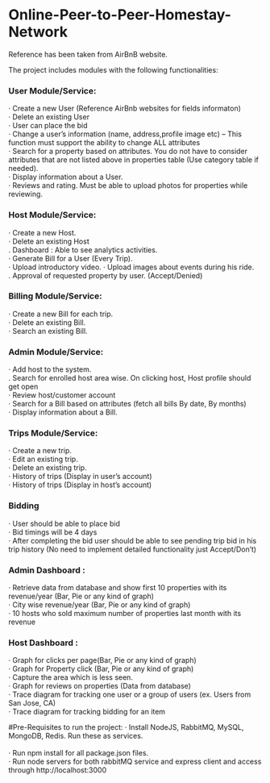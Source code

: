 # Online-Peer-to-Peer-Homestay-Network

Reference has been taken from AirBnB website.

The project includes modules with the following functionalities:
<h3>User Module/Service:</h3>
· Create a new User (Reference AirBnb websites for fields informaton)<br />
· Delete an existing User<br />
· User can place the bid<br />
· Change a user’s information (name, address,profile image etc) – This function must support the ability to change ALL attributes<br />
· Search for a property based on attributes. You do not have to consider attributes that are not listed above in properties table (Use category table if needed).<br />
· Display information about a User.<br />
· Reviews and rating. Must be able to upload photos for properties while reviewing.<br />
<h3> Host Module/Service:</h3>
· Create a new Host.<br />
· Delete an existing Host<br />
. Dashboard : Able to see analytics activities.<br />
· Generate Bill for a User (Every Trip).<br />
· Upload introductory video.
· Upload images about events during his ride.<br />
. Approval of requested property by user. (Accept/Denied)<br />
<h3> Billing Module/Service:</h3>
· Create a new Bill for each trip.<br />
· Delete an existing Bill.<br />
· Search an existing Bill.<br />
<h3> Admin Module/Service:</h3>
· Add host to the system.<br />
. Search for enrolled host area wise. On clicking host, Host profile should get open<br />
· Review host/customer account<br />
· Search for a Bill based on attributes (fetch all bills By date, By months)<br />
· Display information about a Bill.<br />
<h3> Trips Module/Service:</h3>
· Create a new trip.<br />
· Edit an existing trip.<br />
· Delete an existing trip.<br />
· History of trips (Display in user’s account)<br />
· History of trips (Display in host’s account)<br />

<h3> Bidding</h3> 
· User should be able to place bid<br />
· Bid timings will be 4 days<br />
· After completing the bid user should be able to see pending trip bid in his trip history (No need to implement detailed functionality just Accept/Don’t)<br />

<h3>Admin Dashboard :</h3>
· Retrieve data from database and show first 10 properties with its revenue/year (Bar, Pie or any kind of graph)<br />
· City wise revenue/year (Bar, Pie or any kind of graph)<br />
· 10 hosts who sold maximum number of properties last month with its revenue<br />

<h3>Host Dashboard :</h3>
· Graph for clicks per page(Bar, Pie or any kind of graph)<br />
· Graph for Property click (Bar, Pie or any kind of graph)<br />
· Capture the area which is less seen.<br />
· Graph for reviews on properties (Data from database)<br />
· Trace diagram for tracking one user or a group of users (ex. Users from San Jose, CA)<br />
· Trace diagram for tracking bidding for an item<br />

#Pre-Requisites to run the project:
· Install NodeJS, RabbitMQ, MySQL, MongoDB, Redis. Run these as services.<br /><br />
· Run npm install for all package.json files.<br />
· Run node servers for both rabbitMQ service and express client and access through http://localhost:3000<br />
